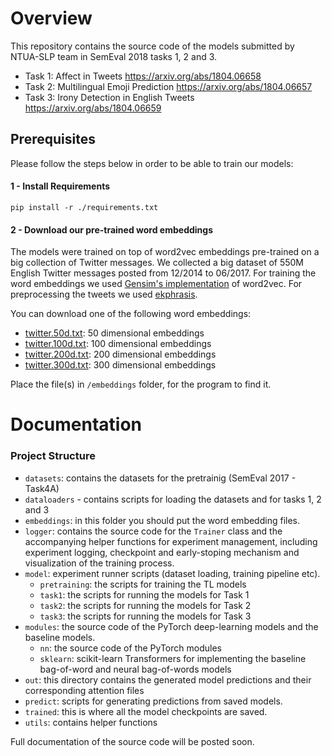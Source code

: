# Overview

This repository contains the source code of the models submitted 
by NTUA-SLP team in SemEval 2018 tasks 1, 2 and 3.
- Task 1: Affect in Tweets https://arxiv.org/abs/1804.06658
- Task 2: Multilingual Emoji Prediction https://arxiv.org/abs/1804.06657
- Task 3: Irony Detection in English Tweets https://arxiv.org/abs/1804.06659


## Prerequisites
Please follow the steps below in order to be able to train our models:

#### 1 - Install Requirements
```
pip install -r ./requirements.txt
```

#### 2 - Download our pre-trained word embeddings
The models were trained on top of word2vec embeddings pre-trained 
on a big collection of Twitter messages. We collected a big dataset of 
550M English Twitter messages posted from 12/2014 to 06/2017. 
For training the word embeddings we used 
[Gensim's implementation](https://radimrehurek.com/gensim/) 
of word2vec.
For preprocessing the tweets we used [ekphrasis](https://github.com/cbaziotis/ekphrasis).

You can download one of the following word embeddings:
- [twitter.50d.txt](https://mega.nz/#!zsQXmZYI!M_y65hkHdY88iC3I8Yeo7N9IRBI4D9mrpz016fqiXwQ): 50 dimensional embeddings
- [twitter.100d.txt](https://mega.nz/#!OsYTjIrQ!gLp6YLa0A3ncXjaUffbgL2RtUI74bvSkUKpflAS0OyQ): 100 dimensional embeddings
- [twitter.200d.txt](https://mega.nz/#!W5BXBISB!Vu19nme_shT3RjVL4Pplu8PuyaRH5M5WaNwTYK4Rxes): 200 dimensional embeddings
- [twitter.300d.txt](https://mega.nz/#!u4hFAJpK!UeZ5ERYod-SwrekW-qsPSsl-GYwLFQkh06lPTR7K93I): 300 dimensional embeddings

Place the file(s) in `/embeddings` folder, for the program to find it.

# Documentation 

### Project Structure
- `datasets`: contains the datasets for the pretrainig (SemEval 2017 - Task4A) 
- `dataloaders` - contains scripts for loading the datasets
              and for tasks 1, 2 and 3 
- `embeddings`: in this folder you should put the word embedding files.
- `logger`: contains the source code for the `Trainer` class 
            and the accompanying helper functions for experiment management,
            including experiment logging, checkpoint and early-stoping mechanism
            and visualization of the training process.
- `model`: experiment runner scripts (dataset loading, training pipeline etc).
    - `pretraining`: the scripts for training the TL models
    - `task1`: the scripts for running the models for Task 1
    - `task2`: the scripts for running the models for Task 2
    - `task3`: the scripts for running the models for Task 3
- `modules`: the source code of the PyTorch deep-learning models 
             and the baseline models.
    - `nn`: the source code of the PyTorch modules
    - `sklearn`: scikit-learn Transformers for implementing the baseline 
                bag-of-word and neural bag-of-words models
- `out`: this directory contains the generated model predictions and 
            their corresponding attention files
- `predict`: scripts for generating predictions from saved models.
- `trained`: this is where all the model checkpoints are saved.
- `utils`: contains helper functions

Full documentation of the source code will be posted soon.
